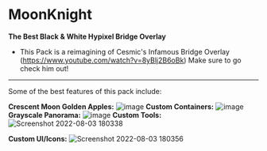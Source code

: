 # MoonKnight
**The Best Black & White Hypixel Bridge Overlay**
 - This Pack is a reimagining of Cesmic's Infamous Bridge Overlay (https://www.youtube.com/watch?v=8yBlj2B6oBk) Make sure to go check him out!
--------------------------------------------------------------------------------------------------------------------------------------------------------------------------
Some of the best features of this pack include:

**Crescent Moon Golden Apples:**
![image](https://user-images.githubusercontent.com/93109251/182726543-8cbd16f7-f655-431b-9e66-abf49f6584ee.png)
**Custom Containers:**
![image](https://user-images.githubusercontent.com/93109251/182726916-1224126e-85c9-482e-b051-bdaa8bf15350.png)
**Grayscale Panorama:** 
![image](https://user-images.githubusercontent.com/93109251/182727314-71ecf380-491a-407c-9929-2af4c1f8e488.png)
**Custom Tools:**
![Screenshot 2022-08-03 180338](https://user-images.githubusercontent.com/93109251/182727624-a4944097-2262-454e-8582-44d076e3e11f.png)

**Custom UI/Icons:**
![Screenshot 2022-08-03 180356](https://user-images.githubusercontent.com/93109251/182727720-6fddf679-fe8f-403c-84d0-753275a54328.png)

